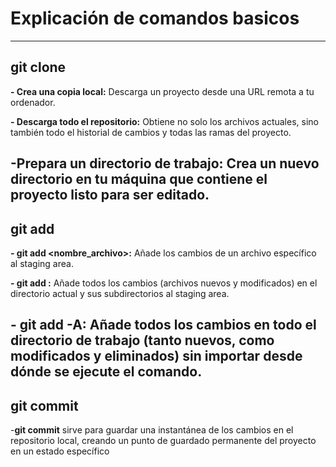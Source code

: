 #  Explicación de comandos basicos
----------------------------------------
## git clone
**- Crea una copia local:**
Descarga un proyecto desde una URL remota a tu ordenador. 

**- Descarga todo el repositorio:**
Obtiene no solo los archivos actuales, sino también todo el historial de cambios y todas las ramas del proyecto.

**-Prepara un directorio de trabajo:**
Crea un nuevo directorio en tu máquina que contiene el proyecto listo para ser editado.
--------------------------------------------------------------------------------------
## git add

**-  git add <nombre_archivo>:**
Añade los cambios de un archivo específico al staging area. 

**- git add :**
Añade todos los cambios (archivos nuevos y modificados) en el directorio actual y sus subdirectorios al staging area. 

**- git add -A:**
Añade todos los cambios en todo el directorio de trabajo (tanto nuevos, como modificados y eliminados) sin importar desde dónde se ejecute el comando. 
----------------------------------------------------------------------------------
## git commit
-**git commit** sirve para guardar una instantánea de los cambios en el repositorio local, creando un punto de guardado permanente del proyecto en un estado específico
